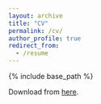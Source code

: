```yaml
---
layout: archive
title: "CV"
permalink: /cv/
author_profile: true
redirect_from:
  - /resume
---
```


{% include base_path %}

Download from [here](https://yamathcy.github.io/files/CV_Yuya_Yamamoto.pdf).



